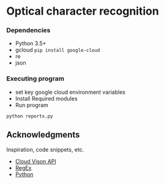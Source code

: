 # Optical character recognition 

### Dependencies

* Python 3.5+
* gcloud  ``` pip install google-cloud ```
* re
* json

### Executing program

* set key google cloud environment variables
* Install Required modules
* Run program
```
python reportx.py
```


## Acknowledgments

Inspiration, code snippets, etc.
* [Cloud Vison API](https://cloud.google.com/vision/docs/ocr)
* [RegEx](https://docs.python.org/2/library/re.html)
* [Python](https://docs.python.org)
